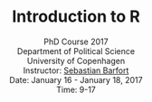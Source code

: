 <center>
<h1>Introduction to R</h1>

PhD Course 2017<br/>
Department of Political Science<br/>
University of Copenhagen<br/>
Instructor: <a href="http://sebastianbarfort.github.io/">Sebastian Barfort</a><br/>
Date: January 16 - January 18, 2017 <br/>
Time: 9-17  <br/>
</center>
<br/>


